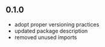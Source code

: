 ## 0.1.0

- adopt proper versioning practices
- updated package description
- removed unused imports